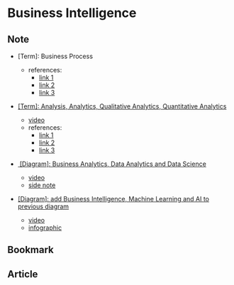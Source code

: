 # Business Intelligence
## Note
- [Term]: Business Process
	- references: 
		- [link 1][1]
		- [link 2][2]
		- [link 3][3]

- [[Term]: Analysis, Analytics, Qualitative Analytics, Quantitative Analytics][4] 
	- [video][5]
	- references: 
		- [link 1][6]
		- [link 2][7]
		- [link 3][8]

- [ [Diagram]: Business Analytics, Data Analytics and Data Science][9]
	- [video][10]
	- [side note][11]

- [[Diagram]: add Business Intelligence, Machine Learning and AI to previous diagram][12] 
	- [video][13]
	- [infographic][14]

## Bookmark


## Article

[1]:	https://www.appian.com/bpm/definition-of-a-business-process/
[2]:	https://en.wikipedia.org/wiki/Business_process
[3]:	http://www.q3edge.com/types-business-process/
[4]:	./[Term]%20Analysis,%20Analytics,%20Qualitative%20Analytics,%20Quantitative%20Analytics.md
[5]:	https://www.udemy.com/the-business-intelligence-analyst-course-2018/learn/v4/t/lecture/10117236?start=0
[6]:	http://www.differencebetween.net/science/difference-between-qualitative-analysis-and-quantitative-analysis/
[7]:	https://www.quora.com/What-is-the-difference-between-Analytics-and-analysis-data-analytics
[8]:	https://www.quora.com/What-is-the-difference-between-Business-Intelligence-BI-and-Analytics
[9]:	./access/pdf/365-DataScience-Diagram.pdf
[10]:	https://www.udemy.com/the-business-intelligence-analyst-course-2018/learn/v4/t/lecture/10117240?start=310
[11]:	./[Term]%20Business%20Analytics,%20Data%20Analyticsm%20and%20Data%20Science.md
[12]:	./access/pdf/365-DataScience-Diagram-complete.pdf
[13]:	https://www.udemy.com/the-business-intelligence-analyst-course-2018/learn/v4/t/lecture/10117246?start=0
[14]:	./access/images/365-DataScience.png